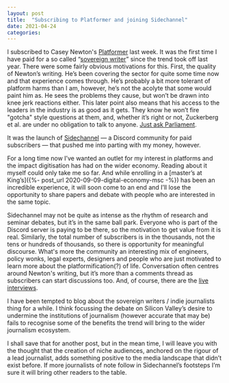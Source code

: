 ```yaml
---
layout: post
title:  "Subscribing to Platformer and joining Sidechannel"
date: 2021-04-24
categories:
---
```

I subscribed to Casey Newton's [Platformer](https://www.platformer.news/) last week. It was the first time I have paid for a so called “[sovereign writer](https://stratechery.com/2021/sovereign-writers-and-substack/)” since the trend took off last year. There were some fairly obvious motivations for this. First, the quality of Newton’s writing. He’s been covering the sector for quite some time now and that experience comes through. He’s probably a bit more tolerant of platform harms than I am, however, he’s not the acolyte that some would paint him as. He sees the problems they cause, but won’t be drawn into knee jerk reactions either. This later point also means that his access to the leaders in the industry is as good as it gets. They know he won’t fire "gotcha" style questions at them, and, whether it’s right or not, Zuckerberg et al. are under no obligation to talk to anyone. [Just ask Parliament](https://www.bbc.co.uk/news/uk-politics-46364439).

It was the launch of [Sidechannel](https://www.platformer.news/p/announcing-sidechannel-a-new-community) — a Discord community for paid subscribers — that pushed me into parting with my money, however.

For a long time now I’ve wanted an outlet for my interest in platforms and the impact digitisation has had on the wider economy. Reading about it myself could only take me so far. And while enrolling in a [master’s at King’s]({%- post_url 2020-09-09-digital-economy-msc -%}) has been an incredible experience, it will soon come to an end and I’ll lose the opportunity to share papers and debate with people who are interested in the same topic.

Sidechannel may not be quite as intense as the rhythm of research and seminar debates, but it’s in the same ball park. Everyone who is part of the Discord server is paying to be there, so the motivation to get value from it is real. Similarly, the total number of subscribers is in the thousands, not the tens or hundreds of thousands, so there is opportunity for meaningful discourse. What's more the community an interesting mix of engineers, policy wonks, legal experts, designers and people who are just motivated to learn more about the platformification(?) of life. Conversation often centres around Newton's writing, but it’s more than a comments thread as subscribers can start discussions too. And, of course, there are the [live interviews](https://www.platformer.news/p/5-takeaways-about-facebooks-pivot).

I have been tempted to blog about the sovereign writers / indie journalists thing for a while. I think focussing the debate on Silicon Valley’s desire to undermine the institutions of journalism (however accurate that may be) fails to recognise some of the benefits the trend will bring to the wider journalism ecosystem.

I shall save that for another post, but in the mean time, I will leave you with the thought that the creation of niche audiences, anchored on the rigour of a lead journalist, adds something positive to the media landscape that didn’t exist before. If more journalists of note follow in Sidechannel’s footsteps I’m sure it will bring other readers to the table.
